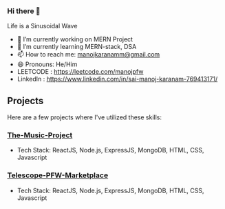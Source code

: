 ### Hi there 👋

Life is a Sinusoidal Wave

- 🔭 I’m currently working on MERN Project
- 🌱 I’m currently learning MERN-stack, DSA
- 📫 How to reach me: manojkaranamm@gmail.com
- 😄 Pronouns: He/Him
- LEETCODE : https://leetcode.com/manojpfw
- LinkedIn : https://www.linkedin.com/in/sai-manoj-karanam-769413171/

  
## Projects
Here are a few projects where I've utilized these skills:

### [The-Music-Project]([link_to_project_1](https://github.com/manoj-karanam/The-Music-Project))
- Tech Stack: ReactJS, Node.js, ExpressJS, MongoDB, HTML, CSS, Javascript

### [Telescope-PFW-Marketplace]([link_to_project_2](https://github.com/manoj-karanam/Telescope-PFW-Marketplace))
- Tech Stack: ReactJS, Node.js, ExpressJS, MongoDB, HTML, CSS, Javascript

  <!--- 👯 I’m looking to collaborate on ...
- 🤔 I’m looking for help with ...
- 💬 Ask me about ...
- - ⚡ Fun fact:-->

